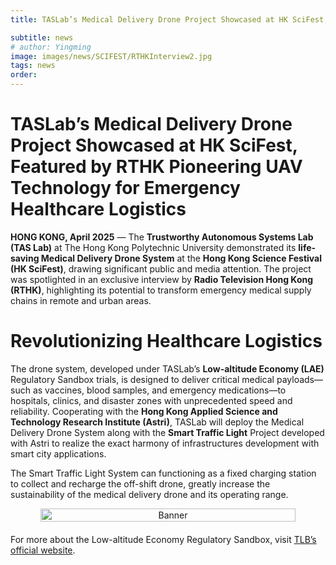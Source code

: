 ```yaml
---
title: TASLab’s Medical Delivery Drone Project Showcased at HK SciFest, Featured by RTHK Pioneering UAV Technology for Emergency Healthcare Logistics

subtitle: news
# author: Yingming
image: images/news/SCIFEST/RTHKInterview2.jpg
tags: news
order: 
---
```


# TASLab’s Medical Delivery Drone Project Showcased at HK SciFest, Featured by RTHK Pioneering UAV Technology for Emergency Healthcare Logistics

**HONG KONG, April 2025** — The **Trustworthy Autonomous Systems Lab (TAS Lab)** at The Hong Kong Polytechnic University demonstrated its **life-saving Medical Delivery Drone System** at the **Hong Kong Science Festival (HK SciFest)**, drawing significant public and media attention. The project was spotlighted in an exclusive interview by **Radio Television Hong Kong (RTHK)**, highlighting its potential to transform emergency medical supply chains in remote and urban areas.

# Revolutionizing Healthcare Logistics
The drone system, developed under TASLab’s **Low-altitude Economy (LAE)** Regulatory Sandbox trials, is designed to deliver critical medical payloads—such as vaccines, blood samples, and emergency medications—to hospitals, clinics, and disaster zones with unprecedented speed and reliability. Cooperating with the **Hong Kong Applied Science and Technology Research Institute (Astri)**, TASLab will deploy the Medical Delivery Drone System along with the **Smart Traffic Light** Project developed with Astri to realize the exact harmony of infrastructures development with smart city applications. 

The Smart Traffic Light System can functioning as a fixed charging station to collect and recharge the off-shift drone, greatly increase the sustainability of the medical delivery drone and its operating range.




<div style="text-align: center; margin-bottom: 20px; display: flex; justify-content: center; gap: 20px;">
  <img src="https://github.com/PolyU-TASLAB/polyu-taslab.github.io/raw/main/images/news/SCIFEST/RTHKinterview" alt="Banner" 
       style="width: 90%; height: auto; object-fit: cover; border-radius: 15px;">
</div>



For more about the Low-altitude Economy Regulatory Sandbox, visit [TLB’s official website](https://www.tlb.gov.hk/eng/highlights/transport/low-altitude.html).
